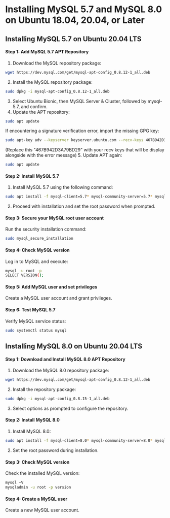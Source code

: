 # Installing MySQL 5.7 and MySQL 8.0 on Ubuntu 18.04, 20.04, or Later
## Installing MySQL 5.7 on Ubuntu 20.04 LTS
#### Step 1: Add MySQL 5.7 APT Repository
1. Download the MySQL repository package:
``` bash
wget https://dev.mysql.com/get/mysql-apt-config_0.8.12-1_all.deb
```
2. Install the MySQL repository package:
``` bash
sudo dpkg -i mysql-apt-config_0.8.12-1_all.deb
```
3. Select Ubuntu Bionic, then MySQL Server & Cluster, followed by mysql-5.7, and confirm.
4. Update the APT repository:
``` bash
sudo apt update
```
If encountering a signature verification error, import the missing GPG key:

``` bash
sudo apt-key adv --keyserver keyserver.ubuntu.com --recv-keys 467B942D3A79BD29
```
(Replace this "467B942D3A79BD29" with your recv keys that will be display alongside with the error message)
5. Update APT again:
``` bash
sudo apt update
```

#### Step 2: Install MySQL 5.7
1. Install MySQL 5.7 using the following command:
``` bash
sudo apt install -f mysql-client=5.7* mysql-community-server=5.7* mysql-server=5.7*
```
2. Proceed with installation and set the root password when prompted.

#### Step 3: Secure your MySQL root user account
Run the security installation command:
``` bash
sudo mysql_secure_installation
```

#### Step 4: Check MySQL version
Log in to MySQL and execute:
``` bash
mysql -u root -p
SELECT VERSION();
```

#### Step 5: Add MySQL user and set privileges
Create a MySQL user account and grant privileges.

#### Step 6: Test MySQL 5.7
Verify MySQL service status:
``` bash
sudo systemctl status mysql
```

## Installing MySQL 8.0 on Ubuntu 20.04 LTS

#### Step 1: Download and Install MySQL 8.0 APT Repository
1. Download the MySQL 8.0 repository package:
``` bash
wget https://dev.mysql.com/get/mysql-apt-config_0.8.12-1_all.deb
```
2. Install the repository package:
``` bash
sudo dpkg -i mysql-apt-config_0.8.15-1_all.deb
```
3. Select options as prompted to configure the repository.

#### Step 2: Install MySQL 8.0
1. Install MySQL 8.0:
``` bash
sudo apt install -f mysql-client=8.0* mysql-community-server=8.0* mysql-server=8.0*
```
2. Set the root password during installation.

#### Step 3: Check MySQL version
Check the installed MySQL version:
``` bash
mysql –V
mysqladmin -u root -p version
```

#### Step 4: Create a MySQL user
Create a new MySQL user account.

